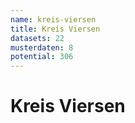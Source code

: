 ```yaml
---
name: kreis-viersen
title: Kreis Viersen
datasets: 22
musterdaten: 8
potential: 306
---
```

# Kreis Viersen
